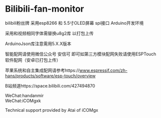 # Bilibili-fan-monitor

bilibili粉丝牌
采用esp8266 和 5.5寸OLED屏幕 spi接口 Arduino开发环境

采用和视频相同字体需替换u8g2库 以打包上传

ArduinoJson库注意需用5.X.X版本

智能配网请使用微信公众号 安信可 即可如第三方模块配网失败请使用ESPTouch软件配网（安卓已打包上传）

苹果系统和自主集成配网请参考https://www.espressif.com/zh-hans/products/software/esp-touch/overview


B站频道https://space.bilibili.com/427494870

WeChat:handanmir  
WeChat:iCOMgxk

Technical support provided by Atai of iCOMgx

